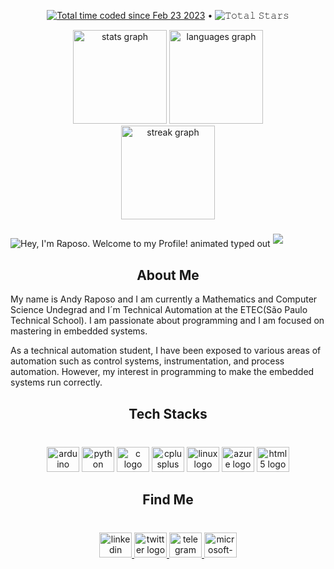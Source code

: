 <p align="center">
  <a href="https://wakatime.com/@9159ac33-f353-4b22-8af5-8597741887aa"><img src="https://wakatime.com/badge/user/9159ac33-f353-4b22-8af5-8597741887aa.svg" alt="Total time coded since Feb 23 2023" /></a> •  
  <img src="https://img.shields.io/github/stars/italo-mauricio?label=Stars" alt="𝚃𝚘𝚝𝚊𝚕 𝚂𝚝𝚊𝚛𝚜">


<div align="center">
  <img src="https://github-readme-stats.vercel.app/api?hide_title=false&hide_rank=false&show_icons=true&include_all_commits=true&count_private=true&disable_animations=false&theme=tokyonight&locale=en&hide_border=true&username=at-raposo" height="150" alt="stats graph"  />
  <img src="https://github-readme-stats.vercel.app/api/top-langs?locale=en&hide_title=false&layout=compact&card_width=320&langs_count=5&theme=tokyonight&hide_border=true&username=at-raposo" height="150" alt="languages graph"  />
<div align="center">
  <img src="https://streak-stats.demolab.com?user=at-raposo&locale=en&mode=weekly&theme=tokyonight&hide_border=true&border_radius=5&date_format=M j[, Y]&order=3" height="150" alt="streak graph"  />
</div>

###
  
</div>

<img src="https://readme-typing-svg.demolab.com?font=Operator+Mono&size=37&duration=2800&pause=2000&color=FAFAFA&center=true&vCenter=true&width=940&height=50&lines=Hey+, I`m+Raposo,+Welcome+to+my+profile." align="middle" alt="Hey, I'm Raposo. Welcome to my Profile! animated typed out">
<img  src="assests/borderseperator.gif">

###

</div>

<h2 align="center">About Me</h2>

My name is Andy Raposo and I am currently a Mathematics and Computer Science Undegrad and I´m Technical Automation at the ETEC(São Paulo Technical School). I am passionate about programming and I am focused on mastering in embedded systems.

As a technical automation student, I have been exposed to various areas of automation such as control systems, instrumentation, and process automation. However, my interest in programming to make the embedded systems run correctly.

###


###

<h2 align="center">Tech Stacks</h2>

###

<br clear="both">

<div align="center">
  <img src="https://cdn.jsdelivr.net/gh/devicons/devicon/icons/arduino/arduino-original.svg" height="40" width="52" alt="arduino logo"  />
  <img src="https://cdn.jsdelivr.net/gh/devicons/devicon/icons/python/python-original.svg" height="40" width="52" alt="python logo"  />
  <img src="https://cdn.jsdelivr.net/gh/devicons/devicon/icons/c/c-original.svg" height="40" width="52" alt="c logo"  />
  <img src="https://cdn.jsdelivr.net/gh/devicons/devicon/icons/cplusplus/cplusplus-original.svg" height="40" width="52" alt="cplusplus logo"  />
  <img src="https://cdn.jsdelivr.net/gh/devicons/devicon/icons/linux/linux-original.svg" height="40" width="52" alt="linux logo"  />
  <img src="https://cdn.jsdelivr.net/gh/devicons/devicon/icons/azure/azure-original.svg" height="40" width="52" alt="azure logo"  />
  <img src="https://cdn.jsdelivr.net/gh/devicons/devicon/icons/html5/html5-original.svg" height="40" width="52" alt="html5 logo"  />
</div>

###

<h2 align="center">Find Me</h2>

###

<br clear="both">

<div align="center">
  <a href="https://www.linkedin.com/in/thain%C3%A1-raposo/" target="_blank">
    <img src="https://raw.githubusercontent.com/maurodesouza/profile-readme-generator/master/src/assets/icons/social/linkedin/default.svg" width="52" height="40" alt="linkedin logo"  />
  </a>
  <a href="https://twitter.com/Raposo_tech" target="_blank">
    <img src="https://raw.githubusercontent.com/maurodesouza/profile-readme-generator/master/src/assets/icons/social/twitter/default.svg" width="52" height="40" alt="twitter logo"  />
  </a>
  <a href="https://t.me/raposo_tech" target="_blank">
    <img src="https://raw.githubusercontent.com/maurodesouza/profile-readme-generator/master/src/assets/icons/social/telegram/default.svg" width="52" height="40" alt="telegram logo"  />
  </a>
  <a href="https://www.outlook.com/?refd=account.microsoft.com&fref=home.banner.viewinbox" target="_blank">
    <img src="https://raw.githubusercontent.com/maurodesouza/profile-readme-generator/master/src/assets/icons/social/microsoft-outlook/default.svg" width="52" height="40" alt="microsoft-outlook logo"  />
  </a>
</div>

###

